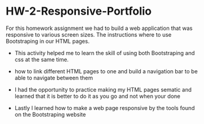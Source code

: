 # HW-2-Responsive-Portfolio

For this homework assignment we had to build a web application that was responsive to various screen sizes. The instructions where to use Bootstraping in our HTML pages. 

* This activity helped me to learn the skill of using both Bootstraping and css at the same time. 

* how to link different HTML pages to one and build a navigation bar to be able to navigate between them

* I had the opportunity to practice making my HTML pages sematic and learned that it is better to do it as you go and not when your done

* Lastly I learned how to make a web page responsive by the tools found on the Bootstraping website

